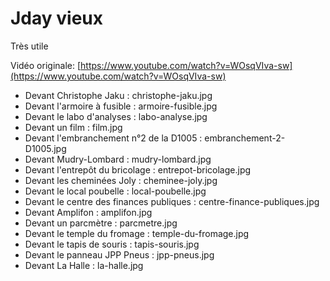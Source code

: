 # Jday vieux

Très utile

Vidéo originale: [https://www.youtube.com/watch?v=WOsqVIva-sw](https://www.youtube.com/watch?v=WOsqVIva-sw)

- Devant Christophe Jaku : christophe-jaku.jpg
- Devant l'armoire à fusible : armoire-fusible.jpg
- Devant le labo d'analyses : labo-analyse.jpg
- Devant un film : film.jpg
- Devant l'embranchement n°2 de la D1005 : embranchement-2-D1005.jpg
- Devant Mudry-Lombard : mudry-lombard.jpg
- Devant l'entrepôt du bricolage : entrepot-bricolage.jpg
- Devant les cheminées Joly : cheminee-joly.jpg
- Devant le local poubelle : local-poubelle.jpg
- Devant le centre des finances publiques : centre-finance-publiques.jpg
- Devant Amplifon : amplifon.jpg
- Devant un parcmètre : parcmetre.jpg
- Devant le temple du fromage : temple-du-fromage.jpg
- Devant le tapis de souris : tapis-souris.jpg
- Devant le panneau JPP Pneus : jpp-pneus.jpg
- Devant La Halle : la-halle.jpg
